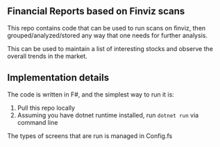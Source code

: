 ## Financial Reports based on Finviz scans

This repo contains code that can be used to run scans on finviz, then grouped/analyzed/stored any way that one needs for further analysis.

This can be used to maintain a list of interesting stocks and observe the overall trends in the market.

## Implementation details

The code is written in F#, and the simplest way to run it is:

1. Pull this repo locally
2. Assuming you have dotnet runtime installed, run `dotnet run` via command line

The types of screens that are run is managed in Config.fs